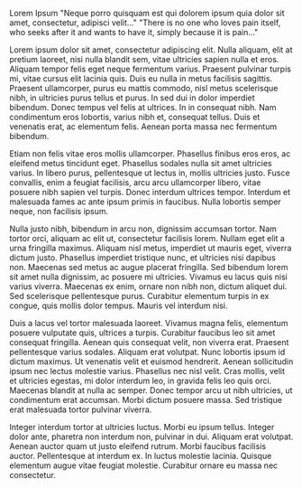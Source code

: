Lorem Ipsum
"Neque porro quisquam est qui dolorem ipsum quia dolor sit amet, consectetur, adipisci velit..."
"There is no one who loves pain itself, who seeks after it and wants to have it, simply because it is pain..."

 

 
Lorem ipsum dolor sit amet, consectetur adipiscing elit. Nulla aliquam, elit at pretium laoreet, nisi nulla blandit sem, vitae ultricies sapien nulla et eros. Aliquam tempor felis eget neque fermentum varius. Praesent pulvinar turpis mi, vitae cursus elit lacinia quis. Duis eu nulla in metus facilisis sagittis. Praesent ullamcorper, purus eu mattis commodo, nisl metus scelerisque nibh, in ultricies purus tellus et purus. In sed dui in dolor imperdiet bibendum. Donec tempus vel felis at ultrices. In in consequat nibh. Nam condimentum eros lobortis, varius nibh et, consequat tellus. Duis et venenatis erat, ac elementum felis. Aenean porta massa nec fermentum bibendum.

Etiam non felis vitae eros mollis ullamcorper. Phasellus finibus eros eros, ac eleifend metus tincidunt eget. Phasellus sodales nulla sit amet ultricies varius. In libero purus, pellentesque ut lectus in, mollis ultricies justo. Fusce convallis, enim a feugiat facilisis, arcu arcu ullamcorper libero, vitae posuere nibh sapien vel turpis. Donec interdum ultrices tempor. Interdum et malesuada fames ac ante ipsum primis in faucibus. Nulla lobortis semper neque, non facilisis ipsum.

Nulla justo nibh, bibendum in arcu non, dignissim accumsan tortor. Nam tortor orci, aliquam ac elit ut, consectetur facilisis lorem. Nullam eget elit a urna fringilla maximus. Aliquam nisl metus, imperdiet ut mauris eget, viverra dictum justo. Phasellus imperdiet tristique nunc, et ultricies nisi dapibus non. Maecenas sed metus ac augue placerat fringilla. Sed bibendum lorem sit amet nulla dignissim, ac posuere mi ultricies. Vivamus eu lacus quis nisi varius viverra. Maecenas ex enim, ornare non nibh non, dictum aliquet dui. Sed scelerisque pellentesque purus. Curabitur elementum turpis in ex congue, quis mollis dolor tempus. Mauris vel interdum nisi.

Duis a lacus vel tortor malesuada laoreet. Vivamus magna felis, elementum posuere vulputate quis, ultrices a turpis. Curabitur faucibus leo sit amet consequat fringilla. Aenean quis consequat velit, non viverra erat. Praesent pellentesque varius sodales. Aliquam erat volutpat. Nunc lobortis ipsum id dictum maximus. Ut venenatis velit et euismod hendrerit. Aenean sollicitudin ipsum nec lectus molestie varius. Phasellus nec nisl velit. Cras mollis, velit et ultricies egestas, mi dolor interdum leo, in gravida felis leo quis orci. Maecenas blandit at nulla ac semper. Donec tempor arcu ut nibh ultricies, ut condimentum erat accumsan. Morbi dictum posuere massa. Sed tristique erat malesuada tortor pulvinar viverra.

Integer interdum tortor at ultricies luctus. Morbi eu ipsum tellus. Integer dolor ante, pharetra non interdum non, pulvinar in dui. Aliquam erat volutpat. Aenean auctor quam ut justo eleifend rutrum. Morbi faucibus facilisis auctor. Pellentesque at interdum ex. In luctus molestie lacinia. Quisque elementum augue vitae feugiat molestie. Curabitur ornare eu massa nec consectetur.
